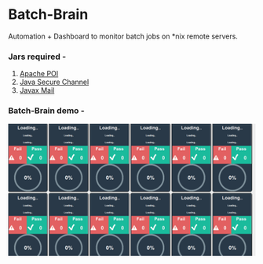 # Batch-Brain
Automation + Dashboard to monitor batch jobs on *nix remote servers.

### Jars required - 
1. [Apache POI](https://poi.apache.org/download.html)
2. [Java Secure Channel](https://mvnrepository.com/artifact/com.jcraft/jsch/0.1.46)
3. [Javax Mail](https://mvnrepository.com/artifact/javax.mail/mail/1.4.7)

### Batch-Brain demo - 
![Batch Brain demo](https://github.com/nirmitleo/Batch-Brain/blob/master/Batch%20Brain%20GIF.gif)
